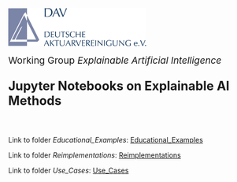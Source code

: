<img src="logo.jpg" width="280px">

<br>
<p style="font-size:19px; text-align:left; margin-top: 15px; margin-bottom: 15px">Working Group <i>Explainable Artificial Intelligence</i></p>
<p style="font-size:25px; text-align:left; margin-bottom: 25px"><b>Jupyter Notebooks on Explainable AI Methods</b></p>
<br>

Link to folder *Educational_Examples*: [Educational_Examples](/Educational_Examples)

Link to folder *Reimplementations*: [Reimplementations](/Reimplementations)

Link to folder *Use_Cases*: [Use_Cases](/Use_Cases)
